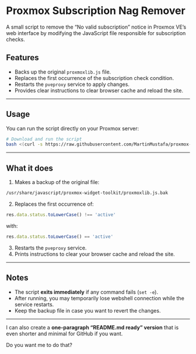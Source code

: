 # Proxmox Subscription Nag Remover

A small script to remove the “No valid subscription” notice in Proxmox VE’s web interface by modifying the JavaScript file responsible for subscription checks.

## Features

* Backs up the original `proxmoxlib.js` file.
* Replaces the first occurrence of the subscription check condition.
* Restarts the `pveproxy` service to apply changes.
* Provides clear instructions to clear browser cache and reload the site.

---

## Usage

You can run the script directly on your Proxmox server:

```bash
# Download and run the script
bash <(curl -s https://raw.githubusercontent.com/MartinMustafa/proxmox-subscription-nag-remover/refs/heads/main/nag-remover.sh)
```

---

## What it does

1. Makes a backup of the original file:

```bash
/usr/share/javascript/proxmox-widget-toolkit/proxmoxlib.js.bak
```

2. Replaces the first occurrence of:

```js
res.data.status.toLowerCase() !== 'active'
```

with:

```js
res.data.status.toLowerCase() == 'active'
```

3. Restarts the `pveproxy` service.
4. Prints instructions to clear your browser cache and reload the site.

---

## Notes

* The script **exits immediately** if any command fails (`set -e`).
* After running, you may temporarily lose webshell connection while the service restarts.
* Keep the backup file in case you want to revert the changes.

---

I can also create a **one-paragraph “README.md ready” version** that is even shorter and minimal for GitHub if you want.

Do you want me to do that?
